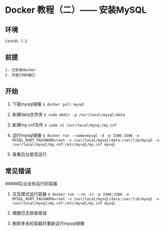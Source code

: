 Docker 教程（二）—— 安装MySQL
===
环境
---
```
CentOS 7.2
```
前提
---
```
1. 已安装docker
2. 开放3306端口
```
开始
---
1. 下载mysql镜像
`$ docker pull mysql`

2. 新建data文件夹
`$ sudo mkdir -p /usr/local/mysql/data`

3. 新建my.cnf文件
`$ sudo vi /usr/local/mysq;/my.cnf`

4. 运行mysql镜像
`$ docker run --name=mysql -d -p 3306:3306 -e MYSQL_ROOT_PASSWORD=root -v /usr/local/mysql/data:/var/lib/mysql -v /usr/local/mysql/my.cnf:/etc/mysql/my.cnf mysql`

5. 查看后台是否运行

常见错误
---
#####后台没有运行的容器
1. 交互模式运行容器
`$ docker run --rm -it -p 3306:3306 -e MYSQL_ROOT_PASSWORD=root -v /usr/local/mysql/data:/var/lib/mysql -v /usr/local/mysql/my.cnf:/etc/mysql/my.cnf mysql`

2. 根据日志排查错误

3. 删除多余的容器并重新运行mysql镜像